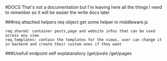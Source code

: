 #DOCS
That's not a documentation but I'm leaving here all the things I need to remenber so it will be easier the write docs later

###req attached helpers
req object get some helper in middleware.js

	req.shared: container posts,page and website infos that can be used across any view
	req.templates: contain the templates for the views, user can change it in backend and create their custom ones if they want


###Usefull endpoint
self explatanatory
	/get/posts
	/get/pages
